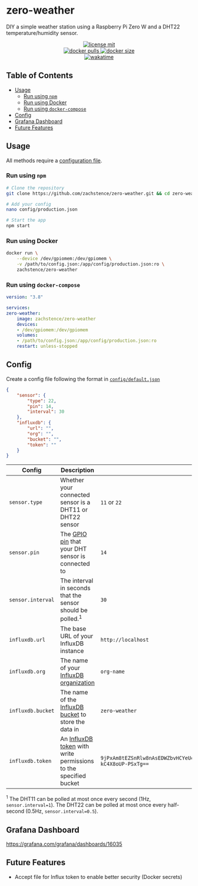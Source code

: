# zero-weather
DIY a simple weather station using a Raspberry Pi Zero W and a DHT22 temperature/humidity sensor.

<p align="center">
    <a href="https://github.com/zachstence/zero-weather/blob/main/LICENSE">
        <img alt="license mit" src="https://img.shields.io/github/license/zachstence/zero-weather?style=for-the-badge" />
    </a>
    <br />
    <a href="https://hub.docker.com/r/zachstence/zero-weather">
        <img alt="docker pulls" src="https://img.shields.io/docker/pulls/zachstence/zero-weather?style=for-the-badge" />
        <img alt="docker size" src="https://img.shields.io/docker/image-size/zachstence/zero-weather?style=for-the-badge" />
    </a>
    <br />
    <a href="#">
        <img alt="wakatime" src="https://wakatime.com/badge/user/2a0a4013-ea89-43b7-99d9-1a215b4c34d0/project/b06aa0fa-f2b5-40fa-9639-0382daedde63.svg?style=for-the-badge" />
    </a>
</p>

## Table of Contents
- [Usage](#usage)
  - [Run using `npm`](#run-using-npm)
  - [Run using Docker](#run-using-docker)
  - [Run using `docker-compose`](#run-using-docker-compose)
- [Config](#config)
- [Grafana Dashboard](#grafana-dashboard)
- [Future Features](#future-features)

## Usage
All methods require a [configuration file](#config).
### Run using `npm`
```sh
# Clone the repository
git clone https://github.com/zachstence/zero-weather.git && cd zero-weather

# Add your config
nano config/production.json

# Start the app
npm start
```

### Run using Docker
```sh
docker run \
    --device /dev/gpiomem:/dev/gpiomem \
    -v /path/to/config.json:/app/config/production.json:ro \
    zachstence/zero-weather
```

### Run using `docker-compose`
```yaml
version: "3.8"

services:
zero-weather:
    image: zachstence/zero-weather
    devices:
    - /dev/gpiomem:/dev/gpiomem
    volumes:
    - /path/to/config.json:/app/config/production.json:ro
    restart: unless-stopped
```

## Config
Create a config file following the format in [`config/default.json`](config/default.json)

```json
{
    "sensor": {
        "type": 22,
        "pin": 14,
        "interval": 30
    },
    "influxdb": {
        "url": "",
        "org": "",
        "bucket": "",
        "token": ""
    }
}
```

| Config                  | Description                                                                                                                                          | Example                                                                                    |
| ----------------------- | ---------------------------------------------------------------------------------------------------------------------------------------------------- | ------------------------------------------------------------------------------------------ |
| `sensor.type`           | Whether your connected sensor is a DHT11 or DHT22 sensor                                                                                             | `11` or `22`                                                                               |
| `sensor.pin`            | The [GPIO pin](https://pinout.xyz/) that your DHT sensor is connected to                                                                             | `14`                                                                                       |
| `sensor.interval`       | The interval in seconds that the sensor should be polled.<sup>1</sup>                                                                                | `30`                                                                                       |
| `influxdb.url`          | The base URL of your InfluxDB instance                                                                                                               | `http://localhost`                                                                         |
| `influxdb.org`          | The name of your [InfluxDB organization](https://docs.influxdata.com/influxdb/v2.1/organizations/create-org/)                                        | `org-name`                                                                                 |
| `influxdb.bucket`       | The name of the [InfluxDB bucket](https://docs.influxdata.com/influxdb/v2.1/organizations/buckets/create-bucket/) to store the data in               | `zero-weather`                                                                             |
| `influxdb.token`        | An [InfluxDB token](https://docs.influxdata.com/influxdb/v2.1/security/tokens/create-token) with write permissions to the specified bucket           | `9jPxAm8tEZSnRlw8nAsEDWZbvHCYeUetIAUrT_vj6RdHfG43RF5UKfazyZ1Z9dYu1o7prU7-kC4X8oUP-PSxTg==` |

<sup>1</sup> The DHT11 can be polled at most once every second (1Hz, `sensor.interval=1`). The DHT22 can be polled at most once every half-second (0.5Hz, `sensor.interval=0.5`).

## Grafana Dashboard
https://grafana.com/grafana/dashboards/16035

## Future Features
- Accept file for Influx token to enable better security (Docker secrets)
